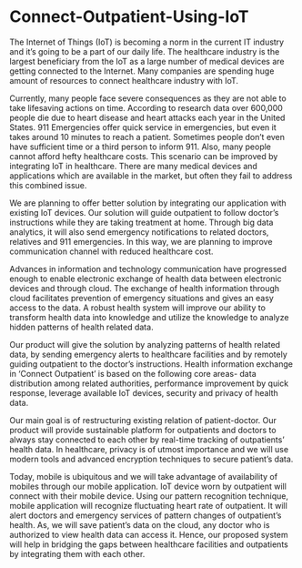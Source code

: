 # Connect-Outpatient-Using-IoT
The Internet of Things (IoT) is becoming a norm in the current IT industry and it’s going to be a part of our daily life. The healthcare industry is the largest beneficiary from the IoT as a large number of medical devices are getting connected to the Internet. Many companies are spending huge amount of resources to connect healthcare industry with IoT.  

Currently, many people face severe consequences as they are not able to take lifesaving actions on time. According to research data over 600,000 people die due to heart disease and heart attacks each year in the United States. 911 Emergencies offer quick service in emergencies, but even it takes around 10 minutes to reach a patient. Sometimes people don’t even have sufficient time or a third person to inform 911. Also, many people cannot afford hefty healthcare costs. This scenario can be improved by integrating IoT in healthcare. There are many medical devices and applications which are available in the market, but often they fail to address this combined issue.

We are planning to offer better solution by integrating our application with existing IoT devices. Our solution will guide outpatient to follow doctor’s instructions while they are taking treatment at home. Through big data analytics, it will also send emergency notifications to related doctors, relatives and 911 emergencies. In this way, we are planning to improve communication channel with reduced healthcare cost.

Advances in information and technology communication have progressed enough to enable electronic exchange of health data between electronic devices and through cloud. The exchange of health information through cloud facilitates prevention of emergency situations and gives an easy access to the data. A robust health system will improve our ability to transform health data into knowledge and utilize the knowledge to analyze hidden patterns of health related data. 

Our product will give the solution by analyzing patterns of health related data, by sending emergency alerts to healthcare facilities and by remotely guiding outpatient to the doctor’s instructions. Health information exchange in ‘Connect Outpatient’ is based on the following core areas- data distribution among related authorities, performance improvement by quick response, leverage available IoT devices, security and privacy of health data. 

Our main goal is of restructuring existing relation of patient-doctor. Our product will provide sustainable platform for outpatients and doctors to always stay connected to each other by real-time tracking of outpatients’ health data. In healthcare, privacy is of utmost importance and we will use modern tools and advanced encryption techniques to secure patient’s data.

Today, mobile is ubiquitous and we will take advantage of availability of mobiles through our mobile application. IoT device worn by outpatient will connect with their mobile device. Using our pattern recognition technique, mobile application will recognize fluctuating heart rate of outpatient. It will alert doctors and emergency services of pattern changes of outpatient’s health. As, we will save patient’s data on the cloud, any doctor who is authorized to view health data can access it. Hence, our proposed system will help in bridging the gaps between healthcare facilities and outpatients by integrating them with each other.
